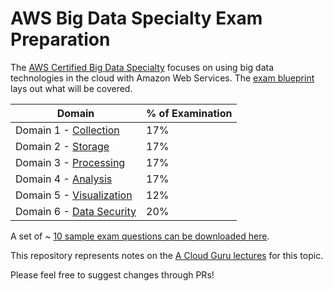# AWS Big Data Specialty Exam Preparation

The [AWS Certified Big Data Specialty](https://aws.amazon.com/certification/certified-big-data-specialty/) focuses on using big data technologies in the cloud with Amazon Web Services.  The [exam blueprint](https://d0.awsstatic.com/training-and-certification/docs-bigdata-spec/AWS_Certified_Big_Data_Specialty_Blueprint.pdf) lays out what will be covered.

Domain | % of Examination
-------|-------------------
Domain 1 - [Collection](Domain_1_-_Collection/README.md) | 17%
Domain 2 - [Storage](Domain_2_-_Storage/README.md) | 17%
Domain 3 - [Processing](Domain_3_-_Processing/README.md) | 17%
Domain 4 - [Analysis](Domain_4_-_Analysis/README.md) | 17%
Domain 5 - [Visualization](Domain_5_-_Visualization/README.md) | 12%
Domain 6 - [Data Security](Domain_6_-_Security/README.md) | 20%

A set of ~ [10 sample exam questions can be downloaded here](https://d0.awsstatic.com/training-and-certification/docs-bigdata-spec/AWS_Certified_Big_Data_Specialty_SampleExam.pdf).

This repository represents notes on the [A Cloud Guru lectures](https://acloud.guru/learn/aws-certified-big-data-specialty) for this topic.

Please feel free to suggest changes through PRs!
